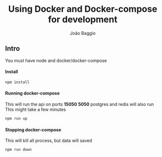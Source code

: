 
<div align="center">
  <h1>Using Docker and Docker-compose for development</h1>
  <p> João Baggio</p>
</div>

## Intro
You must have node and docker/docker-compose
#### Install 
 ~~~bash
npm install 
 ~~~

#### Running docker-compose 
This will run the api on ports **15050** **5050**
postgres and redis will also run
This might take a few minutes
 ~~~bash
npm run up 
 ~~~    


#### Stopping  docker-compose
This will kill all process, but data will saved
 ~~~bash
npm run down 
 ~~~
